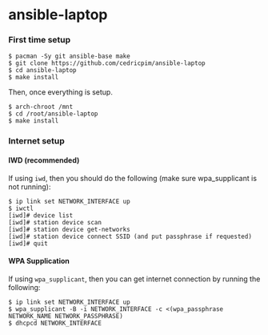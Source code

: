 # ansible-laptop

### First time setup

```
$ pacman -Sy git ansible-base make
$ git clone https://github.com/cedricpim/ansible-laptop
$ cd ansible-laptop
$ make install
```

Then, once everything is setup.

```
$ arch-chroot /mnt
$ cd /root/ansible-laptop
$ make install
```

### Internet setup

#### IWD (recommended)

If using `iwd`, then you should do the following (make sure
wpa_supplicant is not running):

```
$ ip link set NETWORK_INTERFACE up
$ iwctl
[iwd]# device list
[iwd]# station device scan
[iwd]# station device get-networks
[iwd]# station device connect SSID (and put passphrase if requested)
[iwd]# quit
```

#### WPA Supplication

If using `wpa_supplicant`, then you can get internet connection by
running the following:

```
$ ip link set NETWORK_INTERFACE up
$ wpa_supplicant -B -i NETWORK_INTERFACE -c <(wpa_passphrase NETWORK_NAME NETWORK_PASSPHRASE)
$ dhcpcd NETWORK_INTERFACE
```

